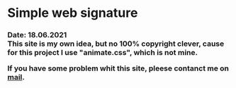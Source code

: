 # Simple web signature 

<h3>Date: 18.06.2021 </br>This site is my own idea, but no 100% copyright clever, cause for this project I use "animate.css", which is not mine.

<p>If you have some problem whit this site, pleese contanct me on <a href="mailto:alexandr@waage.cz" target="_blank"> mail</a>.</p>